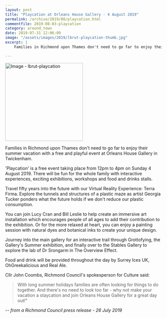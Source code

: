 ```yaml
---
layout: post
title: "Playcation at Orleans House Gallery - 4 August 2019"
permalink: /archive/2019/08/playcation.html
commentfile: 2019-08-03-playcation
category: around_town
date: 2019-07-31 12:06:09
image: "/assets/images/2019/lbrut-playcation-thumb.jpg"
excerpt: |
    Families in Richmond upon Thames don't need to go far to enjoy their summer vacation with a free and playful event at Orleans House Gallery in Twickenham.

---
```

<a href="/assets/images/2019/lbrut-playcation.jpg" title="Click for a larger image"><img src="/assets/images/2019/lbrut-playcation-thumb.jpg" width="250" alt="Image - lbrut-playcation"  class="photo right"/></a>

Families in Richmond upon Thames don't need to go far to enjoy their summer vacation with a free and playful event at Orleans House Gallery in Twickenham.

'Playcation' is a free event taking place from 12pm to 4pm on Sunday 4 August 2019. There will be fun for the whole family with interactive experiences, exciting exhibitions, workshops and food and drinks stalls.

Travel fifty years into the future with our Virtual Reality Experience: Terra Firma. Explore the tunnels and structures of a plastic maze as artist Georgia Tucker ponders what the future holds if we don't reduce our plastic consumption.

You can join Lucy Cran and Bill Leslie to help create an immersive art installation which encourages people of all ages to add their contribution to the exhibition. Or for the more relaxed at heart, you can enjoy a painting session with natural dyes and botanical inks to create your unique design.

Journey into the main gallery for an interactive trail through Grottofying, the Gallery's Summer exhibition, and finally over to the Stables Gallery to explore the lab of Dr Srongarm in The Overview Effect.

Food and drink will be provided throughout the day by Surrey Ices UK, OhGreekalicious and Real Ale.

Cllr John Coombs, Richmond Council's spokesperson for Culture said:

> With long summer holidays families are often looking for things to do together. And there's no need to look too far - why not make your vacation a staycation and join Orleans House Gallery for a great day out!"

<cite>-- from a Richmond Council press release - 26 July  2019</cite>
